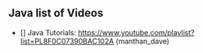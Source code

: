 ## Java list of Videos

* [] Java Tutorials: https://www.youtube.com/playlist?list=PL8F0C07390BAC102A (manthan_dave)
